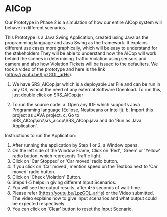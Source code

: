 # AICop

Our Prototype in Phase 2 is a simulation of how our entire AICop system will behave in different scenarios.

This Prototype is a Java Swing Application, created using Java as the programming language and Java Swing as the framework. It explains different use cases more graphically, which will be easy to understand for the stakeholders.They will be able to understand how the AICop will work behind the scenes in determining Traffic Violation using sensors and camera and also how Violation Tickets will be issued to the defaulters.
We took a video of the prototype and here is the link (https://youtu.be/LpzGOL_arHs).

1. We have SRS_AICop.jar which is a deployable Jar File and can be run in any OS, wihout the need of any external Software Doenload.
To run this, just double click on SRS_AICop.jar

2. To run the source code:
  a. Open any IDE which supports Java Programming language (Eclipse, Neatbeans or Intellij).
  b. Import this project as JAVA project.
  c. Go to SRS_AICop\src\srs_aicop\SRS_AICop.java and do 'Run as Java Application'.

Instructions to run the Application:
1. After running the application by Step 1 or 2, a Window opens.
2. On the left side of the Window Frame, Click on 'Red', 'Green' or 'Yellow' radio button, which represents Traffic light.
3. Click on 'Car Stopped' or 'Car moved' radio button.
4. If you click on 'Car moved', mention speed on the Textbox next to 'Car moved' radio button.
5. Click on 'Check Violation' Button.
6. Steps 1-5 helps in giving different Input Scenarios.
7. You will see the output results, after 4-5 seconds of wait-time.
8. Please refer (https://youtu.be/LpzGOL_arHs) or the Video submitted. The video explains how to give input scenarios and what output could be expected respectively.
9. You can click on 'Clear' button to reset the Input Scenario. 

